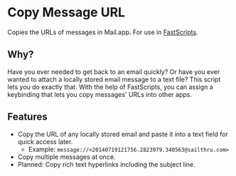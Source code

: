 # Copy Message URL

Copies the URLs of messages in Mail.app. For use in [FastScripts](http://www.red-sweater.com/fastscripts/).

## Why?

Have you ever needed to get back to an email quickly? Or have you ever wanted to attach a locally stored email message to a text file? This script lets you do exactly that. With the help of FastScripts, you can assign a keybinding that lets you copy messages' URLs into other apps.

## Features

+ Copy the URL of any locally stored email and paste it into a text field for quick access later.
  + Example: `message://<20140719121756.2823979.340563@sailthru.com>`
+ Copy multiple messages at once.
+ Planned: Copy rich text hyperlinks including the subject line.
